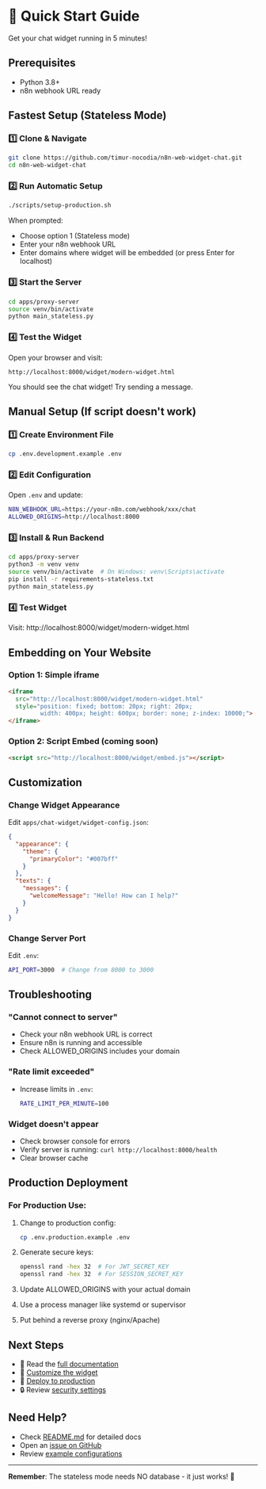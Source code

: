# 🚀 Quick Start Guide

Get your chat widget running in 5 minutes!

## Prerequisites
- Python 3.8+
- n8n webhook URL ready

## Fastest Setup (Stateless Mode)

### 1️⃣ Clone & Navigate
```bash
git clone https://github.com/timur-nocodia/n8n-web-widget-chat.git
cd n8n-web-widget-chat
```

### 2️⃣ Run Automatic Setup
```bash
./scripts/setup-production.sh
```

When prompted:
- Choose option 1 (Stateless mode)
- Enter your n8n webhook URL
- Enter domains where widget will be embedded (or press Enter for localhost)

### 3️⃣ Start the Server
```bash
cd apps/proxy-server
source venv/bin/activate
python main_stateless.py
```

### 4️⃣ Test the Widget
Open your browser and visit:
```
http://localhost:8000/widget/modern-widget.html
```

You should see the chat widget! Try sending a message.

## Manual Setup (If script doesn't work)

### 1️⃣ Create Environment File
```bash
cp .env.development.example .env
```

### 2️⃣ Edit Configuration
Open `.env` and update:
```bash
N8N_WEBHOOK_URL=https://your-n8n.com/webhook/xxx/chat
ALLOWED_ORIGINS=http://localhost:8000
```

### 3️⃣ Install & Run Backend
```bash
cd apps/proxy-server
python3 -m venv venv
source venv/bin/activate  # On Windows: venv\Scripts\activate
pip install -r requirements-stateless.txt
python main_stateless.py
```

### 4️⃣ Test Widget
Visit: http://localhost:8000/widget/modern-widget.html

## Embedding on Your Website

### Option 1: Simple iframe
```html
<iframe 
  src="http://localhost:8000/widget/modern-widget.html"
  style="position: fixed; bottom: 20px; right: 20px; 
         width: 400px; height: 600px; border: none; z-index: 10000;">
</iframe>
```

### Option 2: Script Embed (coming soon)
```html
<script src="http://localhost:8000/widget/embed.js"></script>
```

## Customization

### Change Widget Appearance
Edit `apps/chat-widget/widget-config.json`:
```json
{
  "appearance": {
    "theme": {
      "primaryColor": "#007bff"
    }
  },
  "texts": {
    "messages": {
      "welcomeMessage": "Hello! How can I help?"
    }
  }
}
```

### Change Server Port
Edit `.env`:
```bash
API_PORT=3000  # Change from 8000 to 3000
```

## Troubleshooting

### "Cannot connect to server"
- Check your n8n webhook URL is correct
- Ensure n8n is running and accessible
- Check ALLOWED_ORIGINS includes your domain

### "Rate limit exceeded"
- Increase limits in `.env`:
  ```bash
  RATE_LIMIT_PER_MINUTE=100
  ```

### Widget doesn't appear
- Check browser console for errors
- Verify server is running: `curl http://localhost:8000/health`
- Clear browser cache

## Production Deployment

### For Production Use:
1. Change to production config:
   ```bash
   cp .env.production.example .env
   ```

2. Generate secure keys:
   ```bash
   openssl rand -hex 32  # For JWT_SECRET_KEY
   openssl rand -hex 32  # For SESSION_SECRET_KEY
   ```

3. Update ALLOWED_ORIGINS with your actual domain

4. Use a process manager like systemd or supervisor

5. Put behind a reverse proxy (nginx/Apache)

## Next Steps

- 📖 Read the [full documentation](README.md)
- 🎨 [Customize the widget](apps/chat-widget/WIDGET_CONFIGURATION.md)
- 🚀 [Deploy to production](apps/proxy-server/LIGHTWEIGHT_DEPLOYMENT.md)
- 🔒 Review [security settings](.env.production.example)

## Need Help?

- Check [README.md](README.md) for detailed docs
- Open an [issue on GitHub](https://github.com/timur-nocodia/n8n-web-widget-chat/issues)
- Review [example configurations](.env.development.example)

---

**Remember**: The stateless mode needs NO database - it just works! 🎉